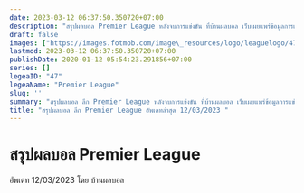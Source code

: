 ```yaml
---
date: 2023-03-12 06:37:50.350720+07:00
description: "สรุปผลบอล Premier League หลังจบการแข่งขัน ที่บ้านผลบอล เว็บเผยแพร่ข้อมูลการแข่งขันฟุตบอลที่เชื่อถือได้ และ อัพเดทไวที่สุด"
draft: false
images: ["https://images.fotmob.com/image\_resources/logo/leaguelogo/47.png"]
lastmod: 2023-03-12 06:37:50.350720+07:00
publishDate: 2020-01-12 05:54:23.291856+07:00
series: []
legeaID: "47"
legeaName: "Premier League"
slug: ''
summary: "สรุปผลบอล ลีก Premier League หลังจบการแข่งขัน ที่บ้านผลบอล เว็บเผยแพร่ข้อมูลการแข่งขันฟุตบอลที่เชื่อถือได้ และ อัพเดทไวที่สุด"
title: "สรุปผลบอล ลีก Premier League อัพเดทล่าสุด 12/03/2023 "
---
```


# สรุปผลบอล Premier League
อัพเดท 12/03/2023 โดย บ้านผลบอล

